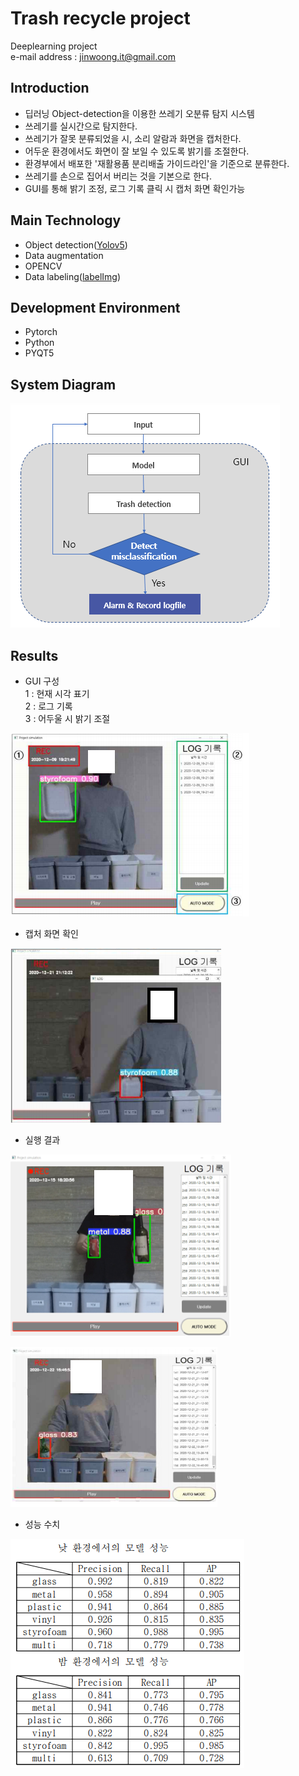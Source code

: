 # Trash recycle project
Deeplearning project  
e-mail address : jinwoong.it@gmail.com  

## Introduction
- 딥러닝 Object-detection을 이용한 쓰레기 오분류 탐지 시스템  
- 쓰레기를 실시간으로 탐지한다.  
- 쓰레기가 잘못 분류되었을 시, 소리 알람과 화면을 캡처한다.  
- 어두운 환경에서도 화면이 잘 보일 수 있도록 밝기를 조절한다.  
- 환경부에서 배포한 '재활용품 분리배출 가이드라인'을 기준으로 분류한다.  
- 쓰레기를 손으로 집어서 버리는 것을 기본으로 한다.  
- GUI를 통해 밝기 조정, 로그 기록 클릭 시 캡처 화면 확인가능  
## Main Technology
- Object detection([Yolov5](https://github.com/ultralytics/yolov5))  
- Data augmentation  
- OPENCV  
- Data labeling([labelImg](https://github.com/tzutalin/labelImg))  
## Development Environment
- Pytorch  
- Python  
- PYQT5  
## System Diagram
![diagram](./img/diagram.png)  

## Results
- GUI 구성  
1 : 현재 시각 표기  
2 : 로그 기록  
3 : 어두울 시 밝기 조절  

![info](./img/result2.png)  

- 캡처 화면 확인  

![log](./img/log.png)  

- 실행 결과  

![result1](./img/result1.png)  

![result3](./img/result3.png)  

- 성능 수치  

![ap](./img/ap.png)  